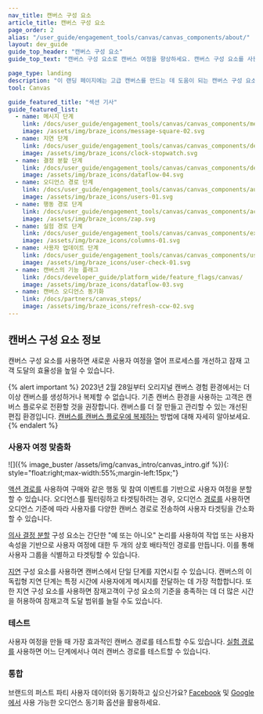 ```yaml
---
nav_title: 캔버스 구성 요소
article_title: 캔버스 구성 요소
page_order: 2
alias: "/user_guide/engagement_tools/canvas/canvas_components/about/"
layout: dev_guide
guide_top_header: "캔버스 구성 요소"
guide_top_text: "캔버스 구성 요소로 캔버스 여정을 향상하세요. 캔버스 구성 요소를 사용하면 과도한 전체 단계를 단 한 단계로 대체하여 캔버스의 효과를 결정하는 프로세스를 간소화할 수 있습니다. 캔버스의 구성 요소는 캔버스 브랜치에서 개인화된 사용자 여정을 나타냅니다."

page_type: landing
description: "이 랜딩 페이지에는 고급 캔버스를 만드는 데 도움이 되는 캔버스 구성 요소 문서가 있습니다. 이러한 구성 요소 중 일부에는 메시지 단계, 지연 단계, 결정 분할 단계 등이 포함됩니다."
tool: Canvas

guide_featured_title: "섹션 기사"
guide_featured_list:
  - name: 메시지 단계
    link: /docs/user_guide/engagement_tools/canvas/canvas_components/message_step/
    image: /assets/img/braze_icons/message-square-02.svg
  - name: 지연 단계
    link: /docs/user_guide/engagement_tools/canvas/canvas_components/delay_step/
    image: /assets/img/braze_icons/clock-stopwatch.svg
  - name: 결정 분할 단계
    link: /docs/user_guide/engagement_tools/canvas/canvas_components/decision_split/
    image: /assets/img/braze_icons/dataflow-04.svg
  - name: 오디언스 경로 단계
    link: /docs/user_guide/engagement_tools/canvas/canvas_components/audience_paths/
    image: /assets/img/braze_icons/users-01.svg 
  - name: 행동 경로 단계  
    link: /docs/user_guide/engagement_tools/canvas/canvas_components/action_paths/
    image: /assets/img/braze_icons/zap.svg
  - name: 실험 경로 단계
    link: /docs/user_guide/engagement_tools/canvas/canvas_components/experiment_step/
    image: /assets/img/braze_icons/columns-01.svg
  - name: 사용자 업데이트 단계
    link: /docs/user_guide/engagement_tools/canvas/canvas_components/user_update/
    image: /assets/img/braze_icons/user-check-01.svg
  - name: 캔버스의 기능 플래그
    link: /docs/developer_guide/platform_wide/feature_flags/canvas/
    image: /assets/img/braze_icons/dataflow-03.svg
  - name: 캔버스 오디언스 동기화
    link: /docs/partners/canvas_steps/
    image: /assets/img/braze_icons/refresh-ccw-02.svg
---
```


## 캔버스 구성 요소 정보

캔버스 구성 요소를 사용하면 새로운 사용자 여정을 열어 프로세스를 개선하고 잠재 고객 도달의 효율성을 높일 수 있습니다.

{% alert important %}
2023년 2월 28일부터 오리지널 캔버스 경험 환경에서는 더 이상 캔버스를 생성하거나 복제할 수 없습니다. 기존 캔버스 환경을 사용하는 고객은 캔버스 플로우로 전환할 것을 권장합니다. 캔버스를 더 잘 만들고 관리할 수 있는 개선된 편집 환경입니다. [캔버스를 캔버스 플로우에 복제하는]({{site.baseurl}}/user_guide/engagement_tools/canvas/managing_canvases/cloning_canvases/) 방법에 대해 자세히 알아보세요.
{% endalert %}

### 사용자 여정 맞춤화

![]({% image_buster /assets/img/canvas_intro/canvas_intro.gif %}){: style="float:right;max-width:55%;margin-left:15px;"}

[액션 경로를][1] 사용하여 구매와 같은 행동 및 참여 이벤트를 기반으로 사용자 여정을 분할할 수 있습니다. 오디언스를 필터링하고 타겟팅하려는 경우, 오디언스 [경로를][2] 사용하면 오디언스 기준에 따라 사용자를 다양한 캔버스 경로로 전송하여 사용자 타겟팅을 간소화할 수 있습니다.

[의사 결정 분할][3] 구성 요소는 간단한 "예 또는 아니오" 논리를 사용하여 작업 또는 사용자 속성을 기반으로 사용자 여정에 대한 두 개의 상호 배타적인 경로를 만듭니다. 이를 통해 사용자 그룹을 식별하고 타겟팅할 수 있습니다.

[지연][4] 구성 요소를 사용하면 캔버스에서 단일 단계를 지연시킬 수 있습니다. 캔버스의 이 독립형 지연 단계는 특정 시간에 사용자에게 메시지를 전달하는 데 가장 적합합니다. 또한 지연 구성 요소를 사용하면 잠재고객이 구성 요소의 기준을 충족하는 데 더 많은 시간을 허용하여 잠재고객 도달 범위를 늘릴 수도 있습니다. 

### 테스트
사용자 여정을 만들 때 가장 효과적인 캔버스 경로를 테스트할 수도 있습니다. [실험 경로를][5] 사용하면 어느 단계에서나 여러 캔버스 경로를 테스트할 수 있습니다. 

### 통합 
브랜드의 퍼스트 파티 사용자 데이터와 동기화하고 싶으신가요? [Facebook][6] 및 [Google에서][7] 사용 가능한 오디언스 동기화 옵션을 활용하세요. <br><br>

[1]: {{site.baseurl}}/user_guide/engagement_tools/canvas/canvas_components/action_paths
[2]: {{site.baseurl}}/user_guide/engagement_tools/canvas/canvas_components/audience_paths
[3]: {{site.baseurl}}/user_guide/engagement_tools/canvas/canvas_components/decision_split
[4]: {{site.baseurl}}/user_guide/engagement_tools/canvas/canvas_components/delay_step
[5]: {{site.baseurl}}/user_guide/engagement_tools/canvas/canvas_components/experiment_step
[6]: {{site.baseurl}}/partners/canvas_steps/facebook_audience_sync
[7]: {{site.baseurl}}/partners/canvas_steps/google_audience_sync